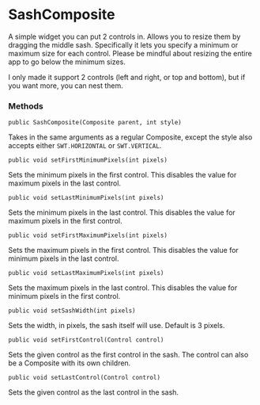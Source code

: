 # SashComposite

A simple widget you can put 2 controls in. Allows you to resize them by dragging the middle sash.
Specifically it lets you specify a minimum or maximum size for each control. Please be mindful about resizing the entire app to go below the minimum sizes.

I only made it support 2 controls (left and right, or top and bottom), but if you want more, you can nest them.

### Methods

`public SashComposite(Composite parent, int style)`

Takes in the same arguments as a regular Composite, except the style also accepts either `SWT.HORIZONTAL` or `SWT.VERTICAL`.

`public void setFirstMinimumPixels(int pixels)`

Sets the minimum pixels in the first control. This disables the value for maximum pixels in the last control.

`public void setLastMinimumPixels(int pixels)`

Sets the minimum pixels in the last control. This disables the value for maximum pixels in the first control.

`public void setFirstMaximumPixels(int pixels)`

Sets the maximum pixels in the first control. This disables the value for minimum pixels in the last control.

`public void setLastMaximumPixels(int pixels)`

Sets the maximum pixels in the last control. This disables the value for minimum pixels in the first control.

`public void setSashWidth(int pixels)`

Sets the width, in pixels, the sash itself will use. Default is 3 pixels.

`public void setFirstControl(Control control)`

Sets the given control as the first control in the sash. The control can also be a Composite with its own children.

`public void setLastControl(Control control)`

Sets the given control as the last control in the sash.
